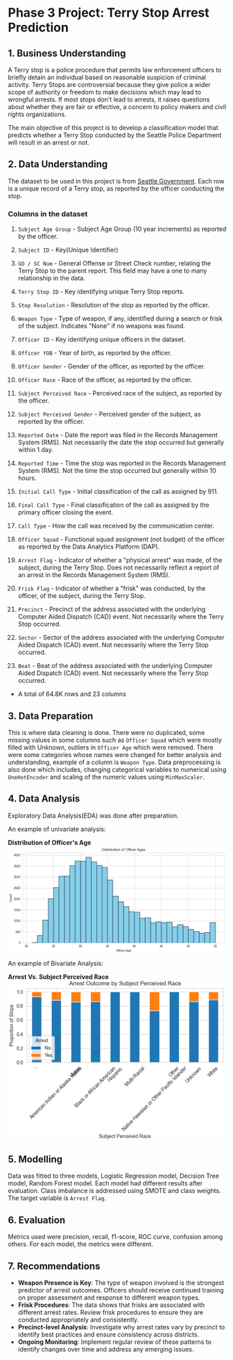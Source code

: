 # Phase 3 Project: Terry Stop Arrest Prediction
## 1. Business Understanding
A Terry stop is a police procedure that permits law enforcement officers to briefly detain an individual based on reasonable suspicion of criminal activity. Terry Stops are controversial because they give police a wider scope of authority or freedom to make decisions which may lead to wrongful arrests. If most stops don’t lead to arrests, it raises questions about whether they are fair or effective, a concern to policy makers and civil rights organizations.

The main objective of this project is to develop a classification model that predicts whether a Terry Stop conducted by the Seattle Police Department will result in an arrest or not.
## 2. Data Understanding
The dataset to be used in this project is from [Seattle Government](https://data.seattle.gov/Public-Safety/Terry-Stops/28ny-9ts8/about_data). Each row is a unique record of a Terry stop, as reported by the officer conducting the stop.

### Columns in the dataset
1. `Subject Age Group` - Subject Age Group (10 year increments) as reported by the officer.

2. `Subject ID` - Key(Unique Identifier)

3. `GO / SC Num` - General Offense or Street Check number, relating the Terry Stop to the parent report. This field may have a one to many relationship in the data.

4. `Terry Stop ID` - Key identifying unique Terry Stop reports.

5. `Stop Resolution` - Resolution of the stop as reported by the officer.

6. `Weapon Type` - Type of weapon, if any, identified during a search or frisk of the subject. Indicates "None" if no weapons was found.

7. `Officer ID` - Key identifying unique officers in the dataset.

8. `Officer YOB` - Year of birth, as reported by the officer.

9. `Officer Gender` - Gender of the officer, as reported by the officer.

10. `Officer Race` - Race of the officer, as reported by the officer.

11. `Subject Perceived Race` - Perceived race of the subject, as reported by the officer.

12. `Subject Perceived Gender` - Perceived gender of the subject, as reported by the officer.

13. `Reported Date` - Date the report was filed in the Records Management System (RMS). Not necessarily the date the stop occurred but generally within 1 day.

14. `Reported Time` - Time the stop was reported in the Records Management System (RMS). Not the time the stop occurred but generally within 10 hours.

15. `Initial Call Type` - Initial classification of the call as assigned by 911.

16. `Final Call Type` - Final classification of the call as assigned by the primary officer closing the event.

17. `Call Type` - How the call was received by the communication center.

18. `Officer Squad` - Functional squad assignment (not budget) of the officer as reported by the Data Analytics Platform (DAP).

19. `Arrest Flag` - Indicator of whether a "physical arrest" was made, of the subject, during the Terry Stop. Does not necessarily reflect a report of an arrest in the Records Management System (RMS).

20. `Frisk Flag` - Indicator of whether a "frisk" was conducted, by the officer, of the subject, during the Terry Stop.

21. `Precinct` - Precinct of the address associated with the underlying Computer Aided Dispatch (CAD) event. Not necessarily where the Terry Stop occurred.

22. `Sector` - Sector of the address associated with the underlying Computer Aided Dispatch (CAD) event. Not necessarily where the Terry Stop occurred.
  
23. `Beat` - Beat of the address associated with the underlying Computer Aided Dispatch (CAD) event. Not necessarily where the Terry Stop occurred.

- A total of 64.8K rows and 23 columns

## 3. Data Preparation
This is where data cleaning is done. There were no duplicated, some missing values in some columns such as `Officer Squad` which were mostly filled with Unknown, outliers in `Officer Age` which were removed. There were some categories whose names were changed for better analysis and understanding, example of a column is `Weapon Type`.
Data preprocessing is also done which includes, changing categorical variables to numerical using `OneHotEncoder` and scaling of the numeric values using `MinMaxScaler`.
## 4. Data Analysis
Exploratory Data Analysis(EDA) was done after preparation. 

An example of univariate analysis:<br>

**Distribution of Officer's Age**
![Analysis 2](https://github.com/Hcton75/project-3/blob/Hcton75-patch-2/Screenshot%20(95).png)

An example of Bivariate Analysis:<br>

**Arrest Vs. Subject Perceived Race**
![Analysis 1](https://github.com/Hcton75/project-3/blob/Hcton75-patch-2/Screenshot%20(91).png)
## 5. Modelling
Data was fitted to three models, Logistic Regression model, Decision Tree model, Random Forest model. Each model had different results after evaluation. Class imbalance is addressed using SMOTE and class weights. The target variable is `Arrest Flag`.
## 6. Evaluation
Metrics used were precision, recall, f1-score, ROC curve, confusion among others. For each model, the metrics were different. 
## 7. Recommendations
- **Weapon Presence is Key**: The type of weapon involved is the strongest predictor of arrest outcomes. 
   Officers should receive continued training on proper assessment and response to different weapon types.
- **Frisk Procedures**: The data shows that frisks are associated with different arrest rates. 
   Review frisk procedures to ensure they are conducted appropriately and consistently.
- **Precinct-level Analysis**: Investigate why arrest rates vary by precinct to identify best practices and ensure consistency across districts.
- **Ongoing Monitoring**: Implement regular review of these patterns to identify changes over time and address any emerging issues.
